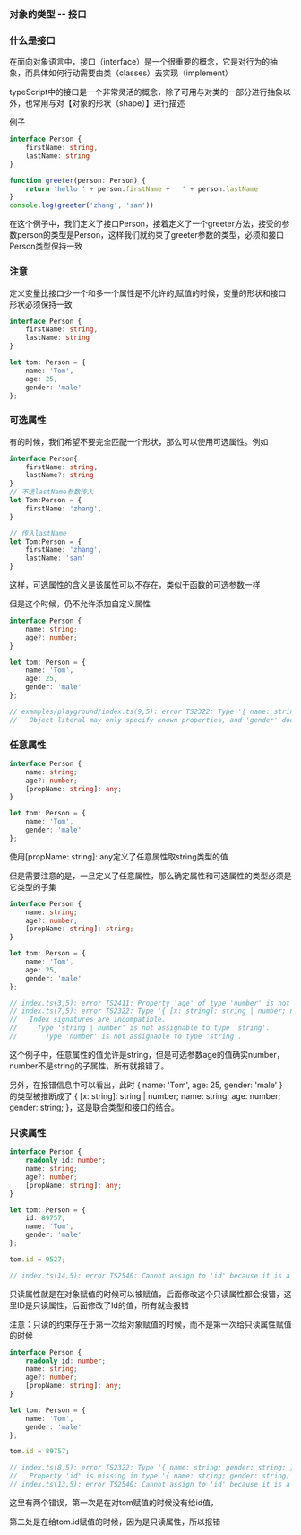 ### 对象的类型 -- 接口

### 什么是接口
在面向对象语言中，接口（interface）是一个很重要的概念，它是对行为的抽象，而具体如何行动需要由类（classes）去实现（implement）

typeScript中的接口是一个非常灵活的概念，除了可用与对类的一部分进行抽象以外，也常用与对【对象的形状（shape）】进行描述

例子
```TypeScript
interface Person {
    firstName: string,
    lastName: string
}

function greeter(person: Person) {
    return 'hello ' + person.firstName + ' ' + person.lastName
}
console.log(greeter('zhang', 'san'))
```
在这个例子中，我们定义了接口Person，接着定义了一个greeter方法，接受的参数person的类型是Person，这样我们就约束了greeter参数的类型，必须和接口Person类型保持一致

### 注意
定义变量比接口少一个和多一个属性是不允许的,赋值的时候，变量的形状和接口形状必须保持一致
```TypeScript
interface Person {
    firstName: string,
    lastName: string
}

let tom: Person = {
    name: 'Tom',
    age: 25,
    gender: 'male'
};
```

### 可选属性
有的时候，我们希望不要完全匹配一个形状，那么可以使用可选属性。例如
```TypeScript
interface Person{
    firstName: string,
    lastName?: string
}
// 不选lastName参数传入
let Tom:Person = {
    firstName: 'zhang',
}

// 传入lastName
let Tom:Person = {
    firstName: 'zhang',
    lastName: 'san'
}
```
这样，可选属性的含义是该属性可以不存在，类似于函数的可选参数一样

但是这个时候，仍不允许添加自定义属性
```TypeScript
interface Person {
    name: string;
    age?: number;
}

let tom: Person = {
    name: 'Tom',
    age: 25,
    gender: 'male'
};

// examples/playground/index.ts(9,5): error TS2322: Type '{ name: string; age: number; gender: string; }' is not assignable to type 'Person'.
//   Object literal may only specify known properties, and 'gender' does not exist in type 'Person'.
```

### 任意属性
```TypeScript
interface Person {
    name: string;
    age?: number;
    [propName: string]: any;
}

let tom: Person = {
    name: 'Tom',
    gender: 'male'
};
```
使用[propName: string]: any定义了任意属性取string类型的值

但是需要注意的是，一旦定义了任意属性，那么确定属性和可选属性的类型必须是它类型的子集
```TypeScript
interface Person {
    name: string;
    age?: number;
    [propName: string]: string;
}

let tom: Person = {
    name: 'Tom',
    age: 25,
    gender: 'male'
};

// index.ts(3,5): error TS2411: Property 'age' of type 'number' is not assignable to string index type 'string'.
// index.ts(7,5): error TS2322: Type '{ [x: string]: string | number; name: string; age: number; gender: string; }' is not assignable to type 'Person'.
//   Index signatures are incompatible.
//     Type 'string | number' is not assignable to type 'string'.
//       Type 'number' is not assignable to type 'string'.
```
这个例子中，任意属性的值允许是string，但是可选参数age的值确实number，number不是string的子属性，所有就报错了。

另外，在报错信息中可以看出，此时 { name: 'Tom', age: 25, gender: 'male' } 的类型被推断成了 { [x: string]: string | number; name: string; age: number; gender: string; }，这是联合类型和接口的结合。

### 只读属性
```TypeScript
interface Person {
    readonly id: number;
    name: string;
    age?: number;
    [propName: string]: any;
}

let tom: Person = {
    id: 89757,
    name: 'Tom',
    gender: 'male'
};

tom.id = 9527;

// index.ts(14,5): error TS2540: Cannot assign to 'id' because it is a constant or a read-only property.
```
只读属性就是在对象赋值的时候可以被赋值，后面修改这个只读属性都会报错，这里ID是只读属性，后面修改了Id的值，所有就会报错


注意：只读的约束存在于第一次给对象赋值的时候，而不是第一次给只读属性赋值的时候
```TypeScript
interface Person {
    readonly id: number;
    name: string;
    age?: number;
    [propName: string]: any;
}

let tom: Person = {
    name: 'Tom',
    gender: 'male'
};

tom.id = 89757;

// index.ts(8,5): error TS2322: Type '{ name: string; gender: string; }' is not assignable to type 'Person'.
//   Property 'id' is missing in type '{ name: string; gender: string; }'.
// index.ts(13,5): error TS2540: Cannot assign to 'id' because it is a constant or a read-only property.
```
这里有两个错误，第一次是在对tom赋值的时候没有给id值，

第二处是在给tom.id赋值的时候，因为是只读属性，所以报错


